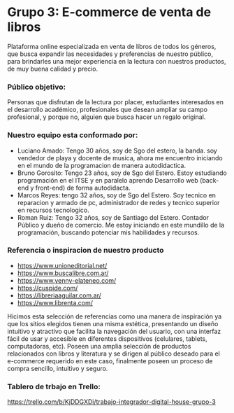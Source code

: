 # Grupo 3: E-commerce de venta de libros

Plataforma online especializada en venta de libros de todos los géneros, que busca expandir las necesidades y preferencias de nuestro público, para brindarles una mejor experiencia en la lectura con nuestros productos, de muy buena calidad y precio. 

 ### Público objetivo:
 Personas que disfrutan de la lectura por placer, estudiantes interesados en el desarrollo académico, profesionales que desean ampliar su campo profesional, y porque no, alguien que busca hacer un regalo original.

### Nuestro equipo esta conformado por:

- Luciano Amado: Tengo 30 años, soy de Sgo del estero, la banda. soy vendedor de playa y docente de musica, ahora me encuentro iniciando en el mundo de la programacion de manera autodidactica. 
- Bruno Gorosito: Tengo 23 años, soy de Sgo del Estero. Estoy estudiando programación en el ITSE y en paralelo aprendo Desarrollo web (back-end y front-end) de forma autodidacta.
- Marcos Reyes: tengo 32 años, soy de Sgo del Estero. Soy tecnico en reparacion y armado de pc, administrador de redes y tecnico superior en recursos tecnologico.
- Roman Ruiz: Tengo 32 años, soy de Santiago del Estero. Contador Público y dueño de comercio. Me estoy iniciando en este mundillo de la programación, buscando potenciar mis habilidades y recursos.

### Referencia o inspiracion de nuestro producto

- https://www.unioneditorial.net/
- https://www.buscalibre.com.ar/
- https://www.yenny-elateneo.com/
- https://cuspide.com/
- https://libreriaaguilar.com.ar/
- https://www.librenta.com/

Hicimos esta selección de referencias como una manera de inspiración ya que los sitios elegidos tienen una misma estética, presentando un diseño intuitivo y atractivo que facilita la navegación del usuario, con una interfaz fácil de usar y accesible en diferentes dispositivos (celulares, tablets, computadoras, etc). Poseen una amplia selección de productos relacionados con libros y literatura y se dirigen al público deseado para el e-commerce requerido en este caso, finalmente poseen un proceso de compra sencillo, intuitivo y seguro.

### Tablero de trbajo en Trello:
https://trello.com/b/KjDDGXDi/trabajo-integrador-digital-house-grupo-3
